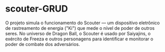 # scouter-GRUD
O projeto simula o funcionamento do Scouter — um dispositivo eletrônico de rastreamento de energia ("Ki") que mede o nível de poder de outros seres. No universo de Dragon Ball, o Scouter é usado por Saiyajins, o exército de Freeza e outros personagens para identificar e monitorar o poder de combate dos adversários.

